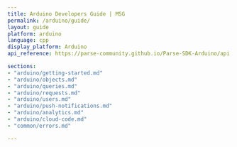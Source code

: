 ```yaml
---
title: Arduino Developers Guide | MSG
permalink: /arduino/guide/
layout: guide
platform: arduino
language: cpp
display_platform: Arduino
api_reference: https://parse-community.github.io/Parse-SDK-Arduino/api

sections:
- "arduino/getting-started.md"
- "arduino/objects.md"
- "arduino/queries.md"
- "arduino/requests.md"
- "arduino/users.md"
- "arduino/push-notifications.md"
- "arduino/analytics.md"
- "arduino/cloud-code.md"
- "common/errors.md"

---
```

